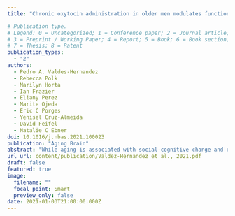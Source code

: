 ```yaml
---
title: "Chronic oxytocin administration in older men modulates functional connectivity during animacy perception"

# Publication type.
# Legend: 0 = Uncategorized; 1 = Conference paper; 2 = Journal article;
# 3 = Preprint / Working Paper; 4 = Report; 5 = Book; 6 = Book section;
# 7 = Thesis; 8 = Patent
publication_types:
  - "2"
authors:
  - Pedro A. Valdes-Hernandez
  - Rebecca Polk
  - Marilyn Horta
  - Ian Frazier
  - Eliany Perez
  - Marite Ojeda
  - Eric C Porges
  - Yenisel Cruz-Almeida
  - David Feifel
  - Natalie C Ebner
doi: 10.1016/j.nbas.2021.100023
publication: "Aging Brain"
abstract: "While aging is associated with social-cognitive change and oxytocin plays a crucial role in social cognition, oxytocin’s effects on the social brain in older age remain understudied. To date, no study has examined the effects of chronic intranasal oxytocin administration on brain mechanisms underlying animacy perception in older adults. Using a placebo-controlled, randomized, double-blinded design in generally healthy older men (mean age (SD) = 69(6); n = 17 oxytocin; n = 14 placebo), this study determined the effects of a four-week intranasal oxytocin administration (24 international units/twice a day) on functional MRI (fMRI) during the Heider-Simmel task. This passive-viewing animacy perception paradigm contains video-clips of simple shapes suggesting social interactions (SOCIAL condition) or exhibiting random trajectories (RANDOM condition). While there were no oxytocin-specific effects on brain fMRI activation during the SOCIAL compared to the RANDOM condition, pre-to-post intervention change in the SOCIAL-RANDOM difference in functional connectivity (FC) was higher in the oxytocin compared to the placebo group in a network covering occipital, temporal, and parietal areas, and the superior temporal sulcus, a key structure in animacy perception. These findings suggest oxytocin modulation of circuits involved in action observation and social perception. Follow-up analyses on this network’s connections suggested a pre-to-post intervention decrease in the SOCIAL-RANDOM difference in FC among the placebo group, possibly reflecting habituation to repeated exposure to social cues. Chronic oxytocin appeared to counter this process by decreasing FC during the RANDOM and increasing it during the SOCIAL condition. This study advances knowledge about oxytocin intervention mechanisms in the social brain of older adults."
url_url: content/publication/Valdez-Hernandez et al., 2021.pdf
draft: false
featured: true
image:
  filename: ""
  focal_point: Smart
  preview_only: false
date: 2021-01-03T21:00:00.000Z
---
```

